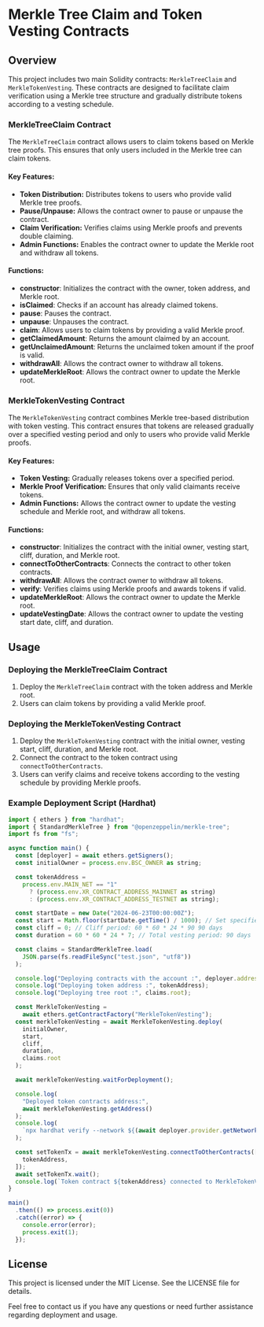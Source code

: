 # Merkle Tree Claim and Token Vesting Contracts

## Overview

This project includes two main Solidity contracts: `MerkleTreeClaim` and `MerkleTokenVesting`. These contracts are designed to facilitate claim verification using a Merkle tree structure and gradually distribute tokens according to a vesting schedule.

### MerkleTreeClaim Contract

The `MerkleTreeClaim` contract allows users to claim tokens based on Merkle tree proofs. This ensures that only users included in the Merkle tree can claim tokens.

#### Key Features:

- **Token Distribution:** Distributes tokens to users who provide valid Merkle tree proofs.
- **Pause/Unpause:** Allows the contract owner to pause or unpause the contract.
- **Claim Verification:** Verifies claims using Merkle proofs and prevents double claiming.
- **Admin Functions:** Enables the contract owner to update the Merkle root and withdraw all tokens.

#### Functions:

- **constructor**: Initializes the contract with the owner, token address, and Merkle root.
- **isClaimed**: Checks if an account has already claimed tokens.
- **pause**: Pauses the contract.
- **unpause**: Unpauses the contract.
- **claim**: Allows users to claim tokens by providing a valid Merkle proof.
- **getClaimedAmount**: Returns the amount claimed by an account.
- **getUnclaimedAmount**: Returns the unclaimed token amount if the proof is valid.
- **withdrawAll**: Allows the contract owner to withdraw all tokens.
- **updateMerkleRoot**: Allows the contract owner to update the Merkle root.

### MerkleTokenVesting Contract

The `MerkleTokenVesting` contract combines Merkle tree-based distribution with token vesting. This contract ensures that tokens are released gradually over a specified vesting period and only to users who provide valid Merkle proofs.

#### Key Features:

- **Token Vesting:** Gradually releases tokens over a specified period.
- **Merkle Proof Verification:** Ensures that only valid claimants receive tokens.
- **Admin Functions:** Allows the contract owner to update the vesting schedule and Merkle root, and withdraw all tokens.

#### Functions:

- **constructor**: Initializes the contract with the initial owner, vesting start, cliff, duration, and Merkle root.
- **connectToOtherContracts**: Connects the contract to other token contracts.
- **withdrawAll**: Allows the contract owner to withdraw all tokens.
- **verify**: Verifies claims using Merkle proofs and awards tokens if valid.
- **updateMerkleRoot**: Allows the contract owner to update the Merkle root.
- **updateVestingDate**: Allows the contract owner to update the vesting start date, cliff, and duration.

## Usage

### Deploying the MerkleTreeClaim Contract

1. Deploy the `MerkleTreeClaim` contract with the token address and Merkle root.
2. Users can claim tokens by providing a valid Merkle proof.

### Deploying the MerkleTokenVesting Contract

1. Deploy the `MerkleTokenVesting` contract with the initial owner, vesting start, cliff, duration, and Merkle root.
2. Connect the contract to the token contract using `connectToOtherContracts`.
3. Users can verify claims and receive tokens according to the vesting schedule by providing Merkle proofs.

### Example Deployment Script (Hardhat)

```javascript
import { ethers } from "hardhat";
import { StandardMerkleTree } from "@openzeppelin/merkle-tree";
import fs from "fs";

async function main() {
  const [deployer] = await ethers.getSigners();
  const initialOwner = process.env.BSC_OWNER as string;

  const tokenAddress =
    process.env.MAIN_NET == "1"
      ? (process.env.XR_CONTRACT_ADDRESS_MAINNET as string)
      : (process.env.XR_CONTRACT_ADDRESS_TESTNET as string);

  const startDate = new Date("2024-06-23T00:00:00Z");
  const start = Math.floor(startDate.getTime() / 1000); // Set specified start date relative to UTC
  const cliff = 0; // Cliff period: 60 * 60 * 24 * 90 90 days
  const duration = 60 * 60 * 24 * 7; // Total vesting period: 90 days

  const claims = StandardMerkleTree.load(
    JSON.parse(fs.readFileSync("test.json", "utf8"))
  );

  console.log("Deploying contracts with the account :", deployer.address);
  console.log("Deploying token address :", tokenAddress);
  console.log("Deploying tree root :", claims.root);

  const MerkleTokenVesting =
    await ethers.getContractFactory("MerkleTokenVesting");
  const merkleTokenVesting = await MerkleTokenVesting.deploy(
    initialOwner,
    start,
    cliff,
    duration,
    claims.root
  );

  await merkleTokenVesting.waitForDeployment();

  console.log(
    "Deployed token contracts address:",
    await merkleTokenVesting.getAddress()
  );
  console.log(
    `npx hardhat verify --network ${(await deployer.provider.getNetwork()).name} ${await merkleTokenVesting.getAddress()} ${initialOwner} ${start} ${cliff} ${duration} ${claims.root}`
  );

  const setTokenTx = await merkleTokenVesting.connectToOtherContracts([
    tokenAddress,
  ]);
  await setTokenTx.wait();
  console.log(`Token contract ${tokenAddress} connected to MerkleTokenVesting`);
}

main()
  .then(() => process.exit(0))
  .catch((error) => {
    console.error(error);
    process.exit(1);
  });

```

## License

This project is licensed under the MIT License. See the LICENSE file for details.

Feel free to contact us if you have any questions or need further assistance regarding deployment and usage.
